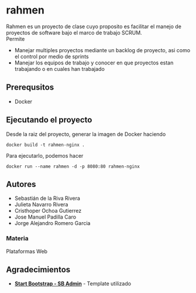 # rahmen
Rahmen es un proyecto de clase cuyo proposito es facilitar el manejo de proyectos de software bajo el marco de trabajo SCRUM.<br>
Permite
- Manejar multiples proyectos mediante un backlog de proyecto, asi como el control por medio de sprints
- Manejar los equipos de trabajo y conocer en que proyectos estan trabajando o en cuales han trabajado

## Prerequsitos
- Docker
<!--  -->
## Ejecutando el proyecto
Desde la raiz del proyecto, generar la imagen de Docker haciendo
```
docker build -t rahmen-nginx .
```
Para ejecutarlo, podemos hacer
```
docker run --name rahmen -d -p 8080:80 rahmen-nginx 
```
## Autores
- Sebastián de la Riva Rivera 
- Julieta Navarro Rivera
- Cristhoper Ochoa Gutierrez
- Jose Manuel Padilla Caro
- Jorge Alejandro Romero Garcia
### Materia
Plataformas Web

## Agradecimientos
- **[Start Bootstrap - SB Admin](https://github.com/BlackrockDigital/startbootstrap-sb-admin)** - Template utilizado

